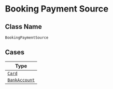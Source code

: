 
# Booking Payment Source

## Class Name

`BookingPaymentSource`

## Cases

| Type |
|  --- |
| [`Card`](../../../doc/models/card.md) |
| [`BankAccount`](../../../doc/models/bank-account.md) |

